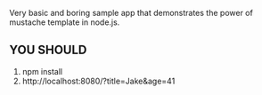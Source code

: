 Very basic and boring sample app that demonstrates the power of mustache template in node.js.

YOU SHOULD
----------------------------
1. npm install
2. http://localhost:8080/?title=Jake&age=41